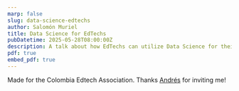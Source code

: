 ```yaml
---
marp: false
slug: data-science-edtechs
author: Salomón Muriel
title: Data Science for EdTechs
pubDatetime: 2025-05-28T08:00:00Z
description: A talk about how EdTechs can utilize Data Science for their advantage, even with 0 expertise.
pdf: true
embed_pdf: true
---
```


Made for the Colombia Edtech Association. Thanks [Andrés](https://www.linkedin.com/in/andresfmendez/) for inviting me!